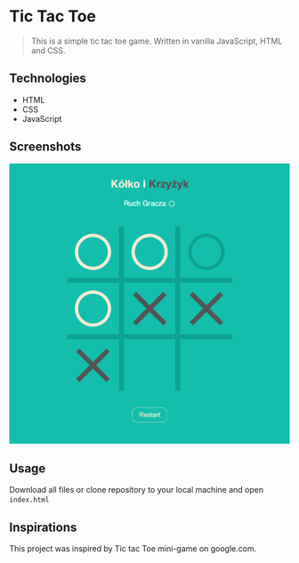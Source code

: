 # Tic Tac Toe
> This is a simple tic tac toe game. Written in vanilla JavaScript, HTML and CSS. 


## Technologies
- HTML
- CSS
- JavaScript


## Screenshots
![Example screenshot](./img/screenshot.png)


## Usage
Download all files or clone repository to your local machine and open `index.html` 


## Inspirations
This project was inspired by Tic tac Toe mini-game on google.com.